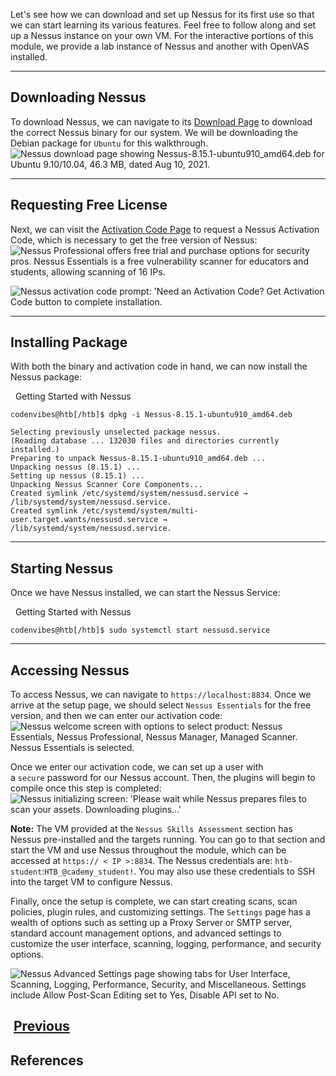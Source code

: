 Let's see how we can download and set up Nessus for its first use so that we can start learning its various features. Feel free to follow along and set up a Nessus instance on your own VM. For the interactive portions of this module, we provide a lab instance of Nessus and another with OpenVAS installed.

---

## Downloading Nessus

To download Nessus, we can navigate to its [Download Page](https://www.tenable.com/downloads/nessus?loginAttempted=true) to download the correct Nessus binary for our system. We will be downloading the Debian package for `Ubuntu` for this walkthrough. ![Nessus download page showing Nessus-8.15.1-ubuntu910_amd64.deb for Ubuntu 9.10/10.04, 46.3 MB, dated Aug 10, 2021.](https://academy.hackthebox.com/storage/modules/108/openvas/deb.png)

---

## Requesting Free License

Next, we can visit the [Activation Code Page](https://www.tenable.com/products/nessus/activation-code) to request a Nessus Activation Code, which is necessary to get the free version of Nessus: ![Nessus Professional offers free trial and purchase options for security pros. Nessus Essentials is a free vulnerability scanner for educators and students, allowing scanning of 16 IPs.](https://academy.hackthebox.com/storage/modules/108/nessus/register.png)

![Nessus activation code prompt: 'Need an Activation Code? Get Activation Code button to complete installation.](https://academy.hackthebox.com/storage/modules/108/nessus/registrationcode.png)

---

## Installing Package

With both the binary and activation code in hand, we can now install the Nessus package:

  Getting Started with Nessus

```shell-session
codenvibes@htb[/htb]$ dpkg -i Nessus-8.15.1-ubuntu910_amd64.deb

Selecting previously unselected package nessus.
(Reading database ... 132030 files and directories currently installed.)
Preparing to unpack Nessus-8.15.1-ubuntu910_amd64.deb ...
Unpacking nessus (8.15.1) ...
Setting up nessus (8.15.1) ...
Unpacking Nessus Scanner Core Components...
Created symlink /etc/systemd/system/nessusd.service → /lib/systemd/system/nessusd.service.
Created symlink /etc/systemd/system/multi-user.target.wants/nessusd.service → /lib/systemd/system/nessusd.service.
```

---

## Starting Nessus

Once we have Nessus installed, we can start the Nessus Service:

  Getting Started with Nessus

```shell-session
codenvibes@htb[/htb]$ sudo systemctl start nessusd.service
```

---

## Accessing Nessus

To access Nessus, we can navigate to `https://localhost:8834`. Once we arrive at the setup page, we should select `Nessus Essentials` for the free version, and then we can enter our activation code: ![Nessus welcome screen with options to select product: Nessus Essentials, Nessus Professional, Nessus Manager, Managed Scanner. Nessus Essentials is selected.](https://academy.hackthebox.com/storage/modules/108/nessus/essentials.png)

Once we enter our activation code, we can set up a user with a `secure` password for our Nessus account. Then, the plugins will begin to compile once this step is completed: ![Nessus initializing screen: 'Please wait while Nessus prepares files to scan your assets. Downloading plugins...'](https://academy.hackthebox.com/storage/modules/108/nessus/init.png)

**Note:** The VM provided at the `Nessus Skills Assessment` section has Nessus pre-installed and the targets running. You can go to that section and start the VM and use Nessus throughout the module, which can be accessed at `https:// < IP >:8834`. The Nessus credentials are: `htb-student`:`HTB_@cademy_student!`. You may also use these credentials to SSH into the target VM to configure Nessus.

Finally, once the setup is complete, we can start creating scans, scan policies, plugin rules, and customizing settings. The `Settings` page has a wealth of options such as setting up a Proxy Server or SMTP server, standard account management options, and advanced settings to customize the user interface, scanning, logging, performance, and security options.

![Nessus Advanced Settings page showing tabs for User Interface, Scanning, Logging, Performance, Security, and Miscellaneous. Settings include Allow Post-Scan Editing set to Yes, Disable API set to No.](https://academy.hackthebox.com/storage/modules/108/nessus/nessus_settings.png)

 [Previous](https://academy.hackthebox.com/module/108/section/1230)
---

## References

